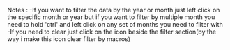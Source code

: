 Notes :
-If you want to filter the data by the year or month just left click on the specific month or year but if you want to 
filter by multiple month you need to hold 'ctrl' and left click on any set of months you need to filter with
-If you need to clear just click on the icon beside the filter section(by the way i make this icon clear filter by macros)
